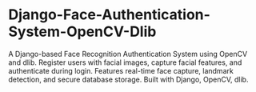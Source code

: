 # Django-Face-Authentication-System-OpenCV-Dlib
A Django-based Face Recognition Authentication System using OpenCV and dlib. Register users with facial images, capture facial features, and authenticate during login. Features real-time face capture, landmark detection, and secure database storage. Built with Django, OpenCV, dlib.
